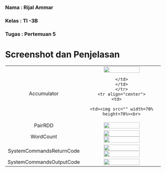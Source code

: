 ### **Nama**      : Rijal Ammar
### **Kelas**     : TI -3B
### **Tugas**      : Pertemuan 5
# 

# Screenshot dan Penjelasan

<table>
  <tr align="center">
    <td>
    Accumulator
    <td> <img src="" width=70% height=70%><br>
        
    </td>
    </td>
    </tr>
    <tr align="center">
    <td>    
    
    <td><img src="" width=70% height=70%><br>
 
  </td>
    </td>
    </tr>
    <tr align="center">
    <td>
    PairRDD
    <td><img src="" width=70% height=70%><br>
      
  </td>
    </td>
    </tr>
    <tr align="center">
    <td>
    WordCount
    <td>
      <img src="" width=70% height=70%>
      <img src="" width=70% height=70%><br>
      
  </td>
    </td>
    </tr>
    <tr align="center">
    <td>
    SystemCommandsReturnCode
         <td>
      <img src="" width=70% height=70%>
      <img src="" width=70% height=70%><br>
           
  </td>
    </td>    
    </tr>
    <tr align="center">
    <td>
    SystemCommandsOutputCode
    <td><img src="" width=70% height=70%> <br>
  
  </td>
   </tr>
 </table>
